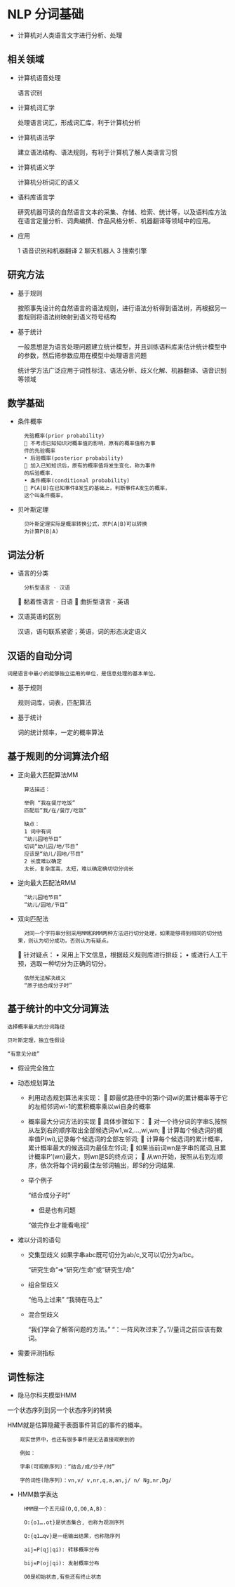 # NLP 分词基础

- 计算机对人类语言文字进行分析、处理

## 相关领域

- 计算机语音处理

	语言识别

- 计算机词汇学

	处理语言词汇，形成词汇库，利于计算机分析

- 计算机语法学

	建立语法结构、语法规则，有利于计算机了解人类语言习惯

- 计算机语义学

	计算机分析词汇的语义

- 语料库语言学

	研究机器可读的自然语言文本的采集、存储、检索、统计等，以及语料库方法在语言定量分析、词典编撰、作品风格分析、机器翻译等领域中的应用。

- 应用

	1 语音识别和机器翻译 2 聊天机器人 3 搜索引擎

## 研究方法

- 基于规则

	按照事先设计的自然语言的语法规则，进行语法分析得到语法树，再根据另一套规则将语法树映射到语义符号结构

- 基于统计

	一般思想是为语言处理问题建立统计模型，并且训练语料库来估计统计模型中的参数，然后把参数应用在模型中处理语言问题

	统计学方法广泛应用于词性标注、语法分析、歧义化解、机器翻译、语音识别等领域

## 数学基础
	
- 条件概率

		先验概率(prior probability)
		 不考虑已知知识对概率值的影响，原有的概率值称为事
		件的先验概率
		• 后验概率(posterior probability)
		 加入已知知识后，原有的概率值将发生变化，称为事件
		的后验概率.
		• 条件概率(conditional probability)
		 P(A|B)在已知事件B发生的基础上，判断事件A发生的概率，
		这个叫条件概率，

- 贝叶斯定理

		贝叶斯定理实际是概率转换公式，求P(A|B)可以转换
		为计算P(B|A)

## 词法分析

- 语言的分类

		分析型语言 - 汉语
	
		黏着性语言 - 日语
		
		曲折型语言 - 英语


- 汉语英语的区别

	汉语，语句联系紧密；英语，词的形态决定语义

## 汉语的自动分词

	词是语言中最小的能够独立运用的单位，是信息处理的基本单位。

- 基于规则

	规则词库，词表，匹配算法

- 基于统计

	词的统计频率，一定的概率算法


## 基于规则的分词算法介绍

- 正向最大匹配算法MM

		算法描述：

		举例 “我在餐厅吃饭”
		匹配后“我/在/餐厅/吃饭”

		缺点：
		1 词中有词
		“幼儿园地节目”
		切词“幼儿园/地/节目”
		应该是“幼儿/园地/节目”
		2 长度难以确定
		太长，复杂度高，太短，难以确定确切切分词长		

- 逆向最大匹配法RMM
	
		“幼儿园地节目”
		“幼儿/园地/节目”

- 双向匹配法

		对同一个字符串分别采用MM和RMM两种方法进行切分处理，如果能够得到相同的切分结果，则认为切分成功，否则认为有疑点。
	
		针对疑点：
		•
		采用上下文信息，根据歧义规则库进行排歧；
		•
		或进行人工干预，选取一种切分为正确的切分。

		依然无法解决歧义
		“原子结合成分子时”

## 基于统计的中文分词算法

	选择概率最大的分词路径

	贝叶斯定理，独立性假设

	“有意见分歧”

- 假设完全独立

- 动态规划算法

	- 利用动态规划算法来实现：

		即最优路径中的第i个词wi的累计概率等于它的左相邻词wi-1的累积概率乘以wi自身的概率

	- 概率最大分词方法的实现

		具体步骤如下：
		
		对一个待分词的字串S,按照从左到右的顺序取出全部候选词w1,w2,…,wi,wn;
		
		计算每个候选词的概率值P(wi),记录每个候选词的全部左邻词;
		
		计算每个候选词的累计概率，累计概率最大的候选词为最佳左邻词;
		
		如果当前词wn是字串的尾词,且累计概率P’(wn)最大，则wn是S的终点词；
		
		从wn开始，按照从右到左顺序，依次将每个词的最佳左邻词输出，即S的分词结果.

	- 举个例子

		“结合成分子时”

		- 但是也有问题

		“做完作业才能看电视”

- 难以分词的语句

	- 交集型歧义 如果字串abc既可切分为ab/c,又可以切分为a/bc。

		“研究生命”=>“研究/生命”或“研究生/命”

	- 组合型歧义

		“他马上过来” “我骑在马上”

	- 混合型歧义

		“我们学会了解答问题的方法。”
		“：一阵风吹过来了。”//量词之前应该有数词。

- 需要评测指标


## 词性标注

- 隐马尔科夫模型HMM

一个状态序列到另一个状态序列的转换

HMM就是估算隐藏于表面事件背后的事件的概率。

		现实世界中，也还有很多事件是无法直接观察到的

		例如：

		字串(可观察序列)：“结合/成/分子/时”

		字的词性(隐序列)：vn,v/ v,nr,q,a,an,j/ n/ Ng,nr,Dg/



- HMM数学表达

		HMM是一个五元组(O,Q,O0,A,B)：
		
		O:{o1….ot}是状态集合, 也称为观测序列
		
		Q:{q1…qv}是一组输出结果，也称隐序列
		
		aij=P(qj|qi): 转移概率分布
		
		bij=P(oj|qi): 发射概率分布
		
		O0是初始状态,有些还有终止状态